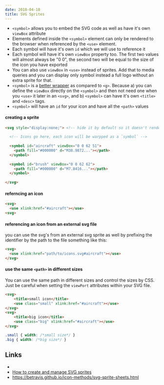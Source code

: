 ```yaml
---
date: 2018-04-18
title: SVG Sprites
---
```


- `<symbol>` allows you to embed the SVG code as well as have it's own `viewBox` attribute
- Elements defined inside the `<symbol>` element can only be rendered to the browser when referenced by the `<use>` element.
- Each symbol will have it's own `id` which we will use to reference it
- Each symbol will have it's own `viewBox` property too. The first two values will almost always be "0 0", the second two will be equal to the size of the icon you have exported
- You can also use `viewBox` in `<use>` instead of sprites. Add that to media queries and you can display only symbol instead a full logo without an extra sprite for that.
- `<symbol>` is a [better wrapper](https://css-tricks.com/svg-symbol-good-choice-icons/) as compared to `<g>`. Because a) you can define the `viewBox` directly on the `<symbol>` and then not need one when you `<use>` it later in an `<svg>`, and b) `<symbol>` can have it's own `<title>` and `<desc>` tags. 
- `<symbol>` will have an `id` for your icon and have all the `<path>` values

#### creating a sprite

```html
<svg style="display:none;"> <!-- hide it by default so it doesn't render empty space -->
  
  <!-- Icons go here, each icon will be warpped as a `symbol` -->
  
  <symbol id="aircraft" viewBox="0 0 62 51">
    <path fill="#000000" d="M38.9872..."></path>
  </symbol>
  
  <symbol id="brush" viewBox="0 0 62 62">
    <path fill="#000000" d="M7.8416..."></path>
  </symbol>
    
</svg>
```

#### referncing an icon

```html
<svg>
  <use xlink:href="#aircraft"></use>
<svg>
```

#### referencing an icon from an external svg file
you can use the svg's from an external svg sprite as well
by prefixing the identifier by the path to the file something like this:

```html
<svg>
  <use xlink:href="path/to/icons.svg#aircraft"></use>
</svg>
```

#### use the same `<path>` in different sizes
You can use the same path in different sizes and control the sizes by CSS. Just be careful when setting the `viewPort` attributes within your SVG file.


```html
<svg>
	<title>small icon</title>
	<use class="small" xlink:href="#aircraft"></use>
</svg>
<svg>
	<title>big icon</title>
	<use class="big" xlink:href="#aircraft"></use>
</svg>
```

```css
.small { width: /*small size*/ }
.big { width: /*big size*/ }
```

Links
--
- [](https://24ways.org/2014/an-overview-of-svg-sprite-creation-techniques/)
- [How to create and manage SVG sprites](https://www.webdesignerdepot.com/2017/05/how-to-create-and-manage-svg-sprites/)
- https://betravis.github.io/icon-methods/svg-sprite-sheets.html